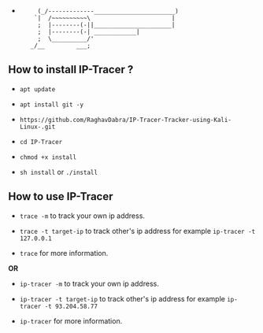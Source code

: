 *          (_/-------------_______________________)
          `|  /~~~~~~~~~~\                       |
           ;  |--------(-||______________________|
           ;  |--------(-| ____________|
           ;  \__________/'
         _/__         ___;

## How to install IP-Tracer ?

* `apt update`

* `apt install git -y`

* `https://github.com/RaghavDabra/IP-Tracer-Tracker-using-Kali-Linux-.git`

* `cd IP-Tracer`

* `chmod +x install`

* `sh install` or `./install`


## How to use IP-Tracer

* `trace -m` to track your own ip address.

* `trace -t target-ip` to track other's ip address for example `ip-tracer -t 127.0.0.1`

* `trace` for more information.

**OR**

* `ip-tracer -m` to track your own ip address.

* `ip-tracer -t target-ip` to track other's ip address for example `ip-tracer -t 93.204.58.77`

* `ip-tracer` for more information.

